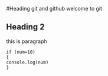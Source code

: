 #Heading git and github
welcome to git 
## Heading 2
this is paragraph
```
if (num=10)
{
console.log(num)
}

```